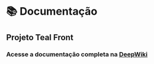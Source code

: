 # 📚 Documentação

## Projeto **Teal Front**

### Acesse a documentação completa na [DeepWiki](https://deepwiki.com/p-Teal/teal-front)
